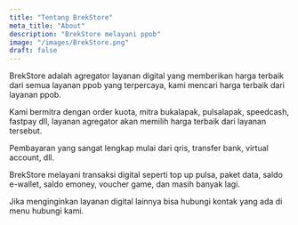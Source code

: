 ```yaml
---
title: "Tentang BrekStore"
meta_title: "About"
description: "BrekStore melayani ppob"
image: "/images/BrekStore.png"
draft: false
---
```


BrekStore adalah agregator layanan digital yang memberikan harga terbaik dari semua layanan ppob yang terpercaya, kami mencari harga terbaik dari layanan ppob.

Kami bermitra dengan order kuota, mitra bukalapak, pulsalapak, speedcash, fastpay dll, layanan agregator akan memilih harga terbaik dari layanan tersebut.

Pembayaran yang sangat lengkap mulai dari qris, transfer bank, virtual account, dll.

BrekStore melayani transaksi digital seperti top up pulsa, paket data, saldo e-wallet, saldo emoney, voucher game, dan masih banyak lagi.

Jika menginginkan layanan digital lainnya bisa hubungi kontak yang ada di menu hubungi kami.
